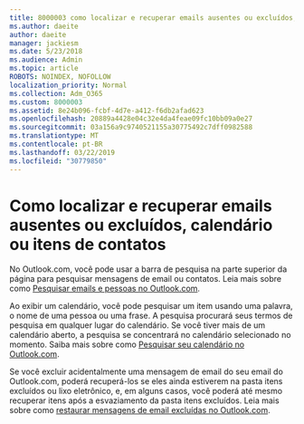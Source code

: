 ```yaml
---
title: 8000003 como localizar e recuperar emails ausentes ou excluídos, calendário ou itens de contatos
ms.author: daeite
author: daeite
manager: jackiesm
ms.date: 5/23/2018
ms.audience: Admin
ms.topic: article
ROBOTS: NOINDEX, NOFOLLOW
localization_priority: Normal
ms.collection: Adm_O365
ms.custom: 8000003
ms.assetid: 8e24b096-fcbf-4d7e-a412-f6db2afad623
ms.openlocfilehash: 20889a4428e04c32e4da4feae09fc10bb09a0e27
ms.sourcegitcommit: 03a156a9c9740521155a30775492c7dff0982588
ms.translationtype: MT
ms.contentlocale: pt-BR
ms.lasthandoff: 03/22/2019
ms.locfileid: "30779850"
---
```

# <a name="how-to-find-and-recover-missing-or-deleted-email-calendar-or-contacts-items"></a>Como localizar e recuperar emails ausentes ou excluídos, calendário ou itens de contatos

No Outlook.com, você pode usar a barra de pesquisa na parte superior da página para pesquisar mensagens de email ou contatos. Leia mais sobre como [Pesquisar emails e pessoas no Outlook.com](https://support.office.com/article/88108edf-028e-4306-b87e-7400bbb40aa7).
  
Ao exibir um calendário, você pode pesquisar um item usando uma palavra, o nome de uma pessoa ou uma frase. A pesquisa procurará seus termos de pesquisa em qualquer lugar do calendário. Se você tiver mais de um calendário aberto, a pesquisa se concentrará no calendário selecionado no momento. Saiba mais sobre como [Pesquisar seu calendário no Outlook.com](https://support.office.com/article/5bc05289-c84c-4849-95a8-7eac05ed478a).
  
Se você excluir acidentalmente uma mensagem de email do seu email do Outlook.com, poderá recuperá-los se eles ainda estiverem na pasta itens excluídos ou lixo eletrônico, e, em alguns casos, você poderá até mesmo recuperar itens após a esvaziamento da pasta itens excluídos. Leia mais sobre como [restaurar mensagens de email excluídas no Outlook.com](https://support.office.com/article/cf06ab1b-ae0b-418c-a4d9-4e895f83ed50).
  

